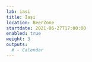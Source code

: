 ```yaml
---
lab: iasi
title: Iași
location: BeerZone
startdate: 2021-06-27T17:00:00
enabled: true
weight: 3
outputs:
  # - Calendar
---
```


